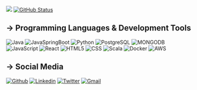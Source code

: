 <a href="https://github.com/Alireza-rahnama"><img src="https://github-readme-stats.vercel.app/api/top-langs/?username=Alireza-rahnama&theme=tokyonight&exclude_repo=Data-Scienece-Machine-Learning"/></a>&nbsp;[![GitHub Status](https://github-readme-stats.vercel.app/api?username=Alireza-rahnama&&show_icons=true&theme=tokyonight&line_height=27&&hide=contribs)](https://maxbase.org)


## → Programming Languages & Development Tools
![Java](https://img.shields.io/badge/java-ED8B00?style=for-the-badge&logo=Java&logoColor=white)
![JavaSpringBoot](https://img.shields.io/badge/Spring_Boot-green?style=for-the-badge&logo=springboot&logoColor=white)
![Python](https://img.shields.io/badge/-Python-4B8BBE?style=for-the-badge&logo=python&logoColor=yellow)
![PostgreSQL](https://img.shields.io/badge/PostgreSQL-316192?style=for-the-badge&logo=postgresql&logoColor=white)
![MONGODB](https://img.shields.io/badge/-MONGODB-white?style=for-the-badge&logo=MONGODB&logoColor=green)
![JavaScript](https://img.shields.io/badge/-JavaScript-yellow?style=for-the-badge&logo=javaScript&logoColor=white)
![React](https://img.shields.io/badge/React-20232A?style=for-the-badge&logo=react&logoColor=61DAFB)
![HTML5](https://img.shields.io/badge/-HTML5-red?style=for-the-badge&logo=html5&logoColor=white)
![CSS](https://img.shields.io/badge/-CSS3-4B8BBE?style=for-the-badge&logo=CSS3&logoColor=white)
![Scala](https://img.shields.io/badge/-Scala-white?style=for-the-badge&logo=scala&logoColor=red)
![Docker](https://img.shields.io/badge/Docker-2CA5E0?style=for-the-badge&logo=docker&logoColor=white)
![AWS](https://img.shields.io/badge/Amazon_AWS-232F3E?style=for-the-badge&logo=amazon-aws&logoColor=orange)


## → Social Media 
[![Github](https://img.shields.io/badge/GitHub-white?style=flat&logo=github&logoColor=black)](https://github.com/alireza-rahnama)
[![Linkedin](https://img.shields.io/badge/LinkedIn-0077B5?style=flat&logo=linkedin&logoColor=white)](https://www.linkedin.com/in/alirezarahnama-dev/)
[![Twitter](https://img.shields.io/badge/Twitter-1DA1F2?style=flat&logo=twitter&logoColor=white)](https://twitter.com/AlirezaRahnam17)
[![Gmail](https://img.shields.io/badge/Gmail-D14836?style=flat&logo=gmail&logoColor=white)](mailto:alirezarm@mun.ca)

